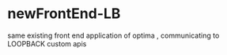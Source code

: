 # newFrontEnd-LB
same existing front end application of optima , communicating to LOOPBACK custom apis
